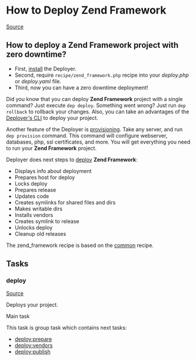 <!-- DO NOT EDIT THIS FILE! -->
<!-- Instead edit recipe/zend_framework.php -->
<!-- Then run bin/docgen -->

# How to Deploy Zend Framework

[Source](/recipe/zend_framework.php)

## How to deploy a Zend Framework project with zero downtime?

- First, [install](/docs/installation.md) the Deployer. 
- Second, require `recipe/zend_framework.php` recipe into your _deploy.php_ or _deploy.yaml_ file.
- Third, now you can have a zero downtime deployment!

Did you know that you can deploy **Zend Framework** project with a single command? Just execute `dep deploy`.
Something went wrong? Just run `dep rollback` to rollback your changes.
Also, you can take an advantages of the [Deployer's CLI](/docs/cli.md) to deploy your project.

Another feature of the Deployer is [provisioning](/docs/recipe/provision.md). Take any server, and run `dep provision` command.
This command will configure webserver, databases, php, ssl certificates, and more. 
You will get everything you need to run your **Zend Framework** project.

Deployer does next steps to [deploy](#deploy) **Zend Framework**:
* Displays info about deployment
* Prepares host for deploy
* Locks deploy
* Prepares release
* Updates code
* Creates symlinks for shared files and dirs
* Makes writable dirs
* Installs vendors
* Creates symlink to release
* Unlocks deploy
* Cleanup old releases


The zend_framework recipe is based on the [common](/docs/recipe/common.md) recipe.


## Tasks

### deploy
[Source](https://github.com/deployphp/deployer/blob/master/recipe/zend_framework.php#L12)

Deploys your project.

Main task


This task is group task which contains next tasks:
* [deploy:prepare](/docs/recipe/common.md#deployprepare)
* [deploy:vendors](/docs/recipe/deploy/vendors.md#deployvendors)
* [deploy:publish](/docs/recipe/common.md#deploypublish)


